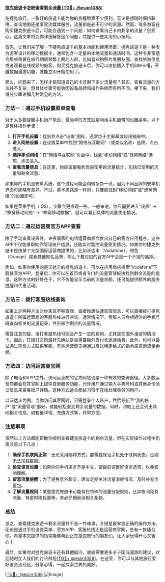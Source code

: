 **捷克旅遊卡怎麽查看剩余流量 [[TG💪+ @esim1088](https://t.me/s/esim1088)]**

在捷克旅行，一张好的旅遊卡能为你的旅程增添不少便利。无论是想随时保持联络、查询地图还是享受流媒体服务，流量都是必不可少的资源。然而，很多游客在购买捷克旅遊卡后，可能会遇到一个问题：如何查看自己卡内剩余的流量？别担心，这篇文章将为你详细解答这个问题，并提供一些实用的小技巧。

首先，让我们来了解一下捷克旅遊卡的基本功能和使用场景。捷克旅遊卡是一种专为游客设计的移动数据卡，通常包含一定量的本地流量和通话时间。这种卡非常适合那些需要在旅行期间频繁上网的人群，比如喜欢拍照片发朋友圈、查找旅游信息或者观看在线视频的旅客。购买捷克旅遊卡后，你可以直接插入手机SIM卡槽，开启数据漫游功能，就能立即开始使用了。

那么，问题来了，怎样才能知道自己的卡还剩下多少流量呢？其实，查看流量的方法并不复杂，但具体步骤可能会因设备品牌和操作系统而有所不同。接下来，我们将分步骤讲解几种常见的方法。

### 方法一：通过手机设置菜单查看

对于大多数智能手机用户来说，最简单的方式就是利用手机自带的设置菜单。以下是具体操作步骤：

1. **打开手机设置**：找到并点击“设置”图标，通常位于主屏幕或应用抽屉中。
2. **进入网络设置**：在设置菜单中找到“网络与互联网”（或类似名称）选项，点击进入。
3. **选择移动网络**：在“网络与互联网”页面中，找到“移动网络”或“蜂窝网络”选项，点击进入。
4. **查看流量信息**：在这里，你应该能看到当前使用的流量统计，包括已使用的流量和剩余流量。

如果你的手机是安卓系统，这个过程可能会稍微复杂一点，因为不同品牌的安卓机界面可能略有差异。不过，基本思路是一样的，只要能找到“移动网络”或“蜂窝网络”的设置即可。

如果是苹果手机（iOS），步骤会更直观一些。一般来说，你只需要进入“设置” -> “蜂窝移动网络” -> “蜂窝移动数据”，就可以看到具体的流量使用情况。

### 方法二：通过运营商官方APP查看

除了手动查看设置外，许多国家的电信运营商都会推出自己的官方应用程序。这些APP不仅能够帮助你管理账户信息，还能实时监控流量使用情况。如果你的捷克旅遊卡是由某个大型国际运营商提供的，比如沃达丰（Vodafone）、橙色（Orange）或者其他知名品牌，那么下载对应的官方APP会是一个不错的选择。

例如，如果你使用的是沃达丰的捷克旅遊卡，可以在应用商店搜索“Vodafone”下载其官方APP。登录后，你可以在首页或者专门的流量管理板块找到剩余流量的信息。这种方式的好处在于，它不仅能显示当前的流量余额，还可能提供额外的服务提醒和优惠活动。

### 方法三：拨打客服热线查询

如果上述两种方法对你来说不够直观，或者你想快速获取信息，可以直接拨打捷克旅遊卡所属运营商的客服热线进行咨询。通常情况下，客服人员会根据你的手机号码查询相关的流量记录，并告知你剩余的流量情况。

需要注意的是，拨打客服热线可能会产生一定的费用，尤其是在国外漫游的情况下。因此，在拨打之前最好先确认是否需要额外支付长途通话费。此外，也可以尝试通过短信方式联系客服，有些运营商支持通过发送特定格式的指令来查询流量余额。

### 方法四：访问运营商官网

除了电话和APP之外，访问运营商的官方网站也是一种有效的查询途径。大多数运营商都会在其官网上提供自助服务功能，允许用户通过输入手机号码或其他身份验证信息来查看账户详情。这种方式适合那些习惯于在线处理事务的用户。

以沃达丰为例，当你访问其官网时，只需登录个人账户，然后导航至“我的帐户”或“流量管理”部分，就能轻松查到剩余流量的数据。同时，网站上还会列出其他相关信息，如套餐详情、充值方式等，非常方便。

### 注意事项

虽然以上方法都能帮助你顺利查看捷克旅遊卡的剩余流量，但在实际操作过程中仍需注意以下几点：

1. **确保手机联网正常**：无论采用哪种方式，都需要保证手机处于联网状态，否则无法加载数据。
2. **检查语言设置**：如果你的手机语言不是中文，请提前调整好语言选项，以免影响理解。
3. **留意流量提醒**：为了避免意外超支，建议定期关注流量消耗情况，及时补充流量包。
4. **了解流量规则**：某些捷克旅遊卡可能存在特殊的流量分配规则，比如夜间免费流量、特定时段优惠等，务必仔细阅读相关条款。

### 总结

总之，查看捷克旅遊卡剩余流量并不是一件难事，关键是要掌握正确的操作方法。无论是通过手机设置菜单、官方APP、客服热线还是运营商官网，总有一款适合你。希望本文提供的指南能够帮到正在捷克旅行的朋友们，让大家玩得开心又省心！

最后，如果你对捷克旅遊卡还有其他疑问，或者需要更多关于国际漫游的建议，欢迎随时加入我们的讨论群组[[TG💪+ @esim1088](https://t.me/s/esim1088)]。在这里，你可以与其他旅行爱好者交流经验，分享心得，一起探索世界的美好。

[[TG💪+ @esim1088](https://t.me/s/esim1088) ![Image](https://i.postimg.cc/4NQfJmqS/Snipaste-2025-05-13-00-14-12.png)]